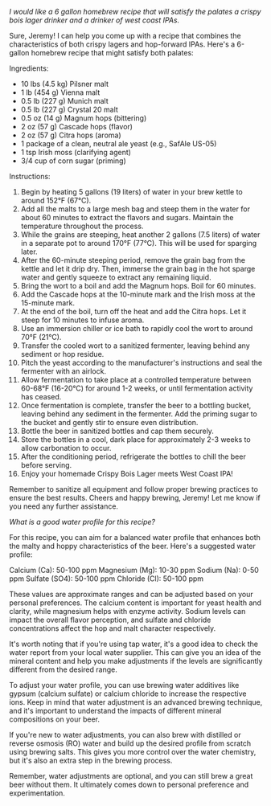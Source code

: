 *I would like a 6 gallon homebrew recipe that will satisfy the palates a crispy bois lager drinker and a drinker of west coast IPAs.*

Sure, Jeremy! I can help you come up with a recipe that combines the characteristics of both crispy lagers and hop-forward IPAs. Here's a 6-gallon homebrew recipe that might satisfy both palates:

Ingredients:
- 10 lbs (4.5 kg) Pilsner malt
- 1 lb (454 g) Vienna malt
- 0.5 lb (227 g) Munich malt
- 0.5 lb (227 g) Crystal 20 malt
- 0.5 oz (14 g) Magnum hops (bittering)
- 2 oz (57 g) Cascade hops (flavor)
- 2 oz (57 g) Citra hops (aroma)
- 1 package of a clean, neutral ale yeast (e.g., SafAle US-05)
- 1 tsp Irish moss (clarifying agent)
- 3/4 cup of corn sugar (priming)

Instructions:
1. Begin by heating 5 gallons (19 liters) of water in your brew kettle to around 152°F (67°C).
2. Add all the malts to a large mesh bag and steep them in the water for about 60 minutes to extract the flavors and sugars. Maintain the temperature throughout the process.
3. While the grains are steeping, heat another 2 gallons (7.5 liters) of water in a separate pot to around 170°F (77°C). This will be used for sparging later.
4. After the 60-minute steeping period, remove the grain bag from the kettle and let it drip dry. Then, immerse the grain bag in the hot sparge water and gently squeeze to extract any remaining liquid.
5. Bring the wort to a boil and add the Magnum hops. Boil for 60 minutes.
6. Add the Cascade hops at the 10-minute mark and the Irish moss at the 15-minute mark.
7. At the end of the boil, turn off the heat and add the Citra hops. Let it steep for 10 minutes to infuse aroma.
8. Use an immersion chiller or ice bath to rapidly cool the wort to around 70°F (21°C).
9. Transfer the cooled wort to a sanitized fermenter, leaving behind any sediment or hop residue.
10. Pitch the yeast according to the manufacturer's instructions and seal the fermenter with an airlock.
11. Allow fermentation to take place at a controlled temperature between 60-68°F (16-20°C) for around 1-2 weeks, or until fermentation activity has ceased.
12. Once fermentation is complete, transfer the beer to a bottling bucket, leaving behind any sediment in the fermenter. Add the priming sugar to the bucket and gently stir to ensure even distribution.
13. Bottle the beer in sanitized bottles and cap them securely.
14. Store the bottles in a cool, dark place for approximately 2-3 weeks to allow carbonation to occur.
15. After the conditioning period, refrigerate the bottles to chill the beer before serving.
16. Enjoy your homemade Crispy Bois Lager meets West Coast IPA!

Remember to sanitize all equipment and follow proper brewing practices to ensure the best results. Cheers and happy brewing, Jeremy! Let me know if you need any further assistance.

*What is a good water profile for this recipe?*


For this recipe, you can aim for a balanced water profile that enhances both the malty and hoppy characteristics of the beer. Here's a suggested water profile:

Calcium (Ca): 50-100 ppm
Magnesium (Mg): 10-30 ppm
Sodium (Na): 0-50 ppm
Sulfate (SO4): 50-100 ppm
Chloride (Cl): 50-100 ppm

These values are approximate ranges and can be adjusted based on your personal preferences. The calcium content is important for yeast health and clarity, while magnesium helps with enzyme activity. Sodium levels can impact the overall flavor perception, and sulfate and chloride concentrations affect the hop and malt character respectively.

It's worth noting that if you're using tap water, it's a good idea to check the water report from your local water supplier. This can give you an idea of the mineral content and help you make adjustments if the levels are significantly different from the desired range.

To adjust your water profile, you can use brewing water additives like gypsum (calcium sulfate) or calcium chloride to increase the respective ions. Keep in mind that water adjustment is an advanced brewing technique, and it's important to understand the impacts of different mineral compositions on your beer.

If you're new to water adjustments, you can also brew with distilled or reverse osmosis (RO) water and build up the desired profile from scratch using brewing salts. This gives you more control over the water chemistry, but it's also an extra step in the brewing process.

Remember, water adjustments are optional, and you can still brew a great beer without them. It ultimately comes down to personal preference and experimentation.